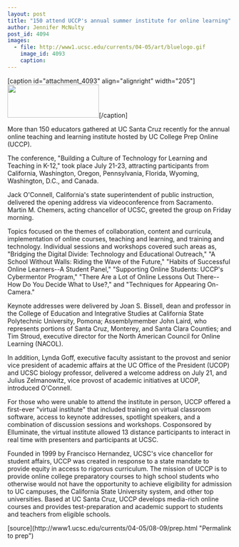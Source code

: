 ```yaml
---
layout: post
title: "150 attend UCCP's annual summer institute for online learning"
author: Jennifer McNulty
post_id: 4094
images:
  - file: http://www1.ucsc.edu/currents/04-05/art/bluelogo.gif
    image_id: 4093
    caption: 
---
```


[caption id="attachment_4093" align="alignright" width="205"]<a href="http://localhost/mysite/wp-content/uploads/2004/08/bluelogo.gif"><img class="size-full wp-image-4093" src="http://localhost/mysite/wp-content/uploads/2004/08/bluelogo.gif" alt="" width="205" height="74" /></a>[/caption]
<p>
  More than 150 educators gathered at UC Santa Cruz recently for the annual online teaching and learning institute hosted by UC College Prep Online (UCCP).
</p>
<p>
  The conference, "Building a Culture of Technology for Learning and Teaching in K-12," took place July 21-23, attracting participants from California, Washington, Oregon, Pennsylvania, Florida, Wyoming, Washington, D.C., and Canada.<br>
</p>
<p>
  Jack O'Connell, California's state superintendent of public instruction, delivered the opening address via videoconference from Sacramento. Martin M. Chemers, acting chancellor of UCSC, greeted the group on Friday morning.<br>
</p>
<p>
  Topics focused on the themes of collaboration, content and curricula, implementation of online courses, teaching and learning, and training and technology. Individual sessions and workshops covered such areas as, "Bridging the Digital Divide: Technology and Educational Outreach," "A School Without Walls: Riding the Wave of the Future," "Habits of Successful Online Learners--A Student Panel," "Supporting Online Students: UCCP's Cybermentor Program," "There Are a Lot of Online Lessons Out There--How Do You Decide What to Use?," and "Techniques for Appearing On-Camera."<br>
</p>
<p>
  Keynote addresses were delivered by Joan S. Bissell, dean and professor in the College of Education and Integrative Studies at California State Polytechnic University, Pomona; Assemblymember John Laird, who represents portions of Santa Cruz, Monterey, and Santa Clara Counties; and Tim Stroud, executive director for the North American Council for Online Learning (NACOL).<br>
</p>
<p>
  In addition, Lynda Goff, executive faculty assistant to the provost and senior vice president of academic affairs at the UC Office of the President (UCOP) and UCSC biology professor, delivered a welcome address on July 21, and Julius Zelmanowitz, vice provost of academic initiatives at UCOP, introduced O'Connell.<br>
</p>
<p>
  For those who were unable to attend the institute in person, UCCP offered a first-ever "virtual institute" that included training on virtual classroom software, access to keynote addresses, spotlight speakers, and a combination of discussion sessions and workshops. Cosponsored by Elluminate, the virtual institute allowed 13 distance participants to interact in real time with presenters and participants at UCSC.<br>
</p>
<p>
  Founded in 1999 by Francisco Hernandez, UCSC's vice chancellor for student affairs, UCCP was created in response to a state mandate to provide equity in access to rigorous curriculum. The mission of UCCP is to provide online college preparatory courses to high school students who otherwise would not have the opportunity to achieve eligibility for admission to UC campuses, the California State University system, and other top universities. Based at UC Santa Cruz, UCCP develops media-rich online courses and provides test-preparation and academic support to students and teachers from eligible schools.
</p>
[source](http://www1.ucsc.edu/currents/04-05/08-09/prep.html "Permalink to prep")

